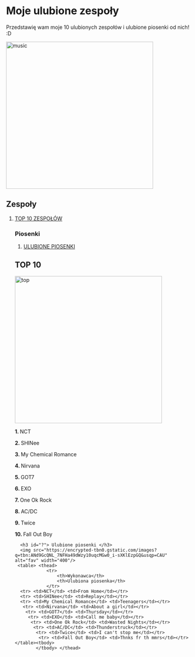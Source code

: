 <!DOCTYPE html>
<html> 
  <head>
    <meta charset="ut-8">
    <title> Project: Favourite bands </title>
  </head>
  <body>
    <h1> Moje ulubione zespoły </h1>
    <p> Przedstawię wam moje 10 ulubionych zespołów i ulubione piosenki od nich! :D </p>
  <img src="https://thegreatsouthernbrainfart.com/wp-content/uploads/music-2.jpg" alt="music" width="400"/>
    <h2> Zespoły </h2>
    <ol> 
      <li><a href="a"> TOP 10 ZESPOŁÓW </a> </li>
      <h3> Piosenki </h3>
        <ol>
            <li><a href="?"> ULUBIONE PIOSENKI </a></li>
        </ol> 
        <h2 id="a"> TOP 10 </h2>
      <img src= "https://fabrykagraczy.pl/uploads/images/blog/top10-1-xnb9cm-5ddeb92bdb423874762361.jpg" alt="top" width="400"/>
      <p> <strong> 1. </strong> NCT </p> 
      <p> <strong> 2. </strong> SHINee </p>
      <p> <strong> 3. </strong> My Chemical Romance </p>
      <p> <strong> 4. </strong> Nirvana </p>
      <p> <strong> 5. </strong> GOT7 </p>
      <p> <strong> 6. </strong> EXO </p>
      <p> <strong> 7. </strong> One Ok Rock </p>
      <p> <strong> 8. </strong> AC/DC </p>
      <p> <strong> 9. </strong> Twice </p>
      <p> <strong> 10. </strong> Fall Out Boy </p>
      
      <h3 id="?"> Ulubione piosenki </h3>
      <img src="https://encrypted-tbn0.gstatic.com/images?q=tbn:ANd9GcQNL_7NFHa49dWzy10uqcMGw0_i-sXKlEzpGQ&usqp=CAU" alt="fav" width="400"/>
     <table> <thead>
                <tr>
                    <th>Wykonawca</th>
                    <th>Ulubiona piosenka</th>
                </tr>
      <tr> <td>NCT</td> <td>From Home</td></tr>
      <tr> <td>SHINee</td> <td>Replay</td></tr>
      <tr> <td>My Chemical Romance</td> <td>Teenagers</td></tr>
       <tr> <td>Nirvana</td> <td>About a girl</td></tr>
        <tr> <td>GOT7</td> <td>Thursday</td></tr>
         <tr> <td>EXO</td> <td>Call me baby</td></tr>
          <tr> <td>One Ok Rock</td> <td>Wasted Nights</td></tr>
           <tr> <td>AC/DC</td> <td>Thunderstruck</td></tr>
            <tr> <td>Twice</td> <td>I can't stop me</td></tr>
             <tr> <td>Fall Out Boy</td> <td>Thnks fr th mmrs</td></tr> </table><tbody>
            </tbody> </thead>
  </html>
  
